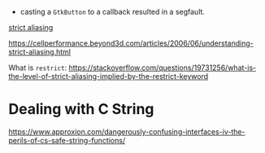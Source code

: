 - casting a `GtkButton` to a callback resulted in a segfault.

[strict aliasing](https://stackoverflow.com/questions/98650/what-is-the-strict-aliasing-rule)

https://cellperformance.beyond3d.com/articles/2006/06/understanding-strict-aliasing.html

What is `restrict`: https://stackoverflow.com/questions/19731256/what-is-the-level-of-strict-aliasing-implied-by-the-restrict-keyword

# Dealing with C String

https://www.approxion.com/dangerously-confusing-interfaces-iv-the-perils-of-cs-safe-string-functions/
